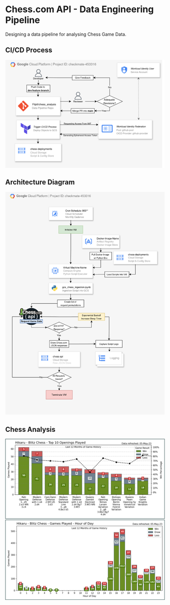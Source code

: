 # Chess.com API - Data Engineering Pipeline
Designing a data pipeline for analysing Chess Game Data.

## CI/CD Process
<p align = center>
<img src="https://github.com/Filpill/chess_analysis/blob/main/diagrams/architecture/cicd.drawio.png " alt="drawing" width="800"/>
</p>

## Architecture Diagram
<p align = center>
<img src="https://github.com/Filpill/chess_analysis/blob/main/diagrams/architecture/architecture.drawio.png " alt="drawing" width="800"/>
</p>

## Chess Analysis
<p align = center>
<img src="https://github.com/Filpill/chess_analysis/blob/main/charts/top_openings.png" alt="drawing" width="800"/>
<img src="https://github.com/Filpill/chess_analysis/blob/main/charts/time_of_day.png" alt="drawing" width="800"/>
</p>

